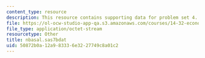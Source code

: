 ```yaml
---
content_type: resource
description: This resource contains supporting data for problem set 4.
file: https://ol-ocw-studio-app-qa.s3.amazonaws.com/courses/14-32-econometrics-spring-2007/50872b0a12a983336e3227749c8a01c2_nbasal.sas7bdat
file_type: application/octet-stream
resourcetype: Other
title: nbasal.sas7bdat
uid: 50872b0a-12a9-8333-6e32-27749c8a01c2
---
```

